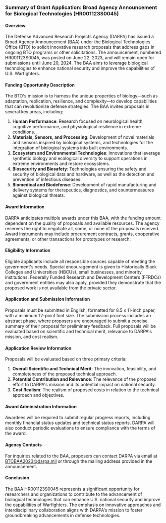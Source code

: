 ### Summary of Grant Application: Broad Agency Announcement for Biological Technologies (HR001123S0045)

#### Overview
The Defense Advanced Research Projects Agency (DARPA) has issued a Broad Agency Announcement (BAA) under the Biological Technologies Office (BTO) to solicit innovative research proposals that address gaps in ongoing BTO programs or other solicitations. The announcement, numbered HR001123S0045, was posted on June 22, 2023, and will remain open for submissions until June 20, 2024. The BAA aims to leverage biological technologies to enhance national security and improve the capabilities of U.S. Warfighters.

#### Funding Opportunity Description
The BTO's mission is to harness the unique properties of biology—such as adaptation, replication, resilience, and complexity—to develop capabilities that can revolutionize defense strategies. The BAA invites proposals in several key areas, including:

1. **Human Performance**: Research focused on neurological health, cognitive performance, and physiological resilience in extreme conditions.
2. **Materials, Sensors, and Processing**: Development of novel materials and sensors inspired by biological systems, and technologies for the integration of biological systems into built environments.
3. **Ecosystem and Environmental Technologies**: Innovations that leverage synthetic biology and ecological diversity to support operations in extreme environments and restore ecosystems.
4. **Biosecurity and Biosafety**: Technologies ensuring the safety and security of biological data and hardware, as well as the detection and prevention of infectious diseases.
5. **Biomedical and Biodefense**: Development of rapid manufacturing and delivery systems for therapeutics, diagnostics, and countermeasures against biological threats.

#### Award Information
DARPA anticipates multiple awards under this BAA, with the funding amount dependent on the quality of proposals and available resources. The agency reserves the right to negotiate all, some, or none of the proposals received. Award instruments may include procurement contracts, grants, cooperative agreements, or other transactions for prototypes or research.

#### Eligibility Information
Eligible applicants include all responsible sources capable of meeting the government's needs. Special encouragement is given to Historically Black Colleges and Universities (HBCUs), small businesses, and minority institutions. Federally Funded Research and Development Centers (FFRDCs) and government entities may also apply, provided they demonstrate that the proposed work is not available from the private sector.

#### Application and Submission Information
Proposals must be submitted in English, formatted for 8.5 x 11-inch paper, with a minimum 12-point font size. The submission process includes an abstract phase, where proposers are encouraged to submit a concise summary of their proposal for preliminary feedback. Full proposals will be evaluated based on scientific and technical merit, relevance to DARPA's mission, and cost realism.

#### Application Review Information
Proposals will be evaluated based on three primary criteria:
1. **Overall Scientific and Technical Merit**: The innovation, feasibility, and completeness of the proposed technical approach.
2. **Potential Contribution and Relevance**: The relevance of the proposed effort to DARPA's mission and its potential impact on national security.
3. **Cost Realism**: The realism of proposed costs in relation to the technical approach and objectives.

#### Award Administration Information
Awardees will be required to submit regular progress reports, including monthly financial status updates and technical status reports. DARPA will also conduct periodic evaluations to ensure compliance with the terms of the award.

#### Agency Contacts
For inquiries related to the BAA, proposers can contact DARPA via email at BTOBAA2023@darpa.mil or through the mailing address provided in the announcement.

#### Conclusion
The BAA HR001123S0045 represents a significant opportunity for researchers and organizations to contribute to the advancement of biological technologies that can enhance U.S. national security and improve the capabilities of Warfighters. The emphasis on innovative approaches and interdisciplinary collaboration aligns with DARPA's mission to foster groundbreaking advancements in defense technologies.